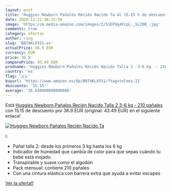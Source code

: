 ```yaml
---
layout: post
title: 'Huggies Newborn Pañales Recién Nacido Ta al 15.15 % de descuento'
date: 2020-12-21 16:15:50
image: 'https://m.media-amazon.com/images/I/51EFUq4FcpL._SL200_.jpg'
comments: true
category: ofertas
author: ring
slug: 'B074KLX551-es'
actualPrice: 36.9 EUR
currency: EUR
price: 36.9
comparePrice: 43.49 EUR
prodname: 'Huggies Newborn Pañales Recién Nacido Talla 2  3-6 kg  - 210 pañales'
country: 'es'
flag: '🇪🇸'
buyurl: 'https://www.amazon.es/dp/B074KLX551/?tag=tolees-21'
descuento: '15.15'
average: '35.650000000000006'
---
```


Está [Huggies Newborn Pañales Recién Nacido Talla 2  3-6 kg  - 210 pañales](https://www.amazon.es/dp/B074KLX551/?tag=tolees-21) con 15.15 de descuento por 36.9 EUR (original: 43.49 EUR) en el siguiente enlace!

[![Huggies Newborn Pañales Recién Nacido Ta](https://m.media-amazon.com/images/I/51EFUq4FcpL._SL200_.jpg)](https://www.amazon.es/dp/B074KLX551/?tag=tolees-21)

ℹ️:

- Pañal talla 2: desde los primeros 3 kg hasta los 6 kg
- Indicador de humedad que cambia de color para que sepas cuándo tu bebé está mojado
- Transpirable y suave como el algodón
- Pack mensual: contiene 210 pañales
- Con una cintura elástica con barrera extra que ayuda a evitar escapes

[Ver la oferta!!](https://www.amazon.es/dp/B074KLX551/?tag=tolees-21)

